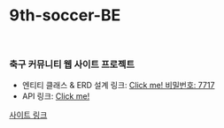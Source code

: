 # 9th-soccer-BE

<br>

### 축구 커뮤니티 웹 사이트 프로젝트

 - 엔티티 클래스 & ERD 설계 링크: [Click me! 비밀번호: 7717](https://gitmind.com/app/flowchart/cf611704042)
 - API 링크: [Click me!](https://www.notion.so/API-0759d2678d6a4b698aa608bd1a64fd27)

[사이트 링크](https://soccer-community.herokuapp.com/)
